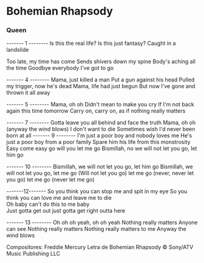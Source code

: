 # Bohemian Rhapsody

### Queen

------- 1 --------
Is this the real life?
Is this just fantasy?
Caught in a landslide



Too late, my time has come
Sends shivers down my spine
Body's aching all the time
Goodbye everybody I've got to go


------- 4 --------
Mama, just killed a man
Put a gun against his head
Pulled my trigger, now he's dead
Mama, life had just begun
But now I've gone and thrown it all away

------- 5 --------
Mama, oh oh
Didn't mean to make you cry
If I'm not back again this time tomorrow
Carry on, carry on, as if nothing really matters


------- 7 --------
Gotta leave you all behind and face the truth
Mama, oh oh (anyway the wind blows)
I don't want to die
Sometimes wish I'd never been born at all
------- 9 --------
I'm just a poor boy and nobody loves me
He's just a poor boy from a poor family
Spare him his life from this monstrosity
Easy come easy go will you let me go
Bismillah, no we will not let you go, let him go

------- 10 --------
Bismillah, we will not let you go, let him go
Bismillah, we will not let you go, let me go
(Will not let you go) let me go (never, never let you go) let me go (never let me go)

-------12-------
So you think you can stop me and spit in my eye
So you think you can love me and leave me to die  
Oh baby can't do this to me baby  
Just gotta get out just gotta get right outta here

------- 13 --------
Oh oh oh yeah, oh oh yeah
Nothing really matters
Anyone can see
Nothing really matters
Nothing really matters to me
Anyway the wind blows

Compositores: Freddie Mercury
Letra de Bohemian Rhapsody © Sony/ATV Music Publishing LLC
